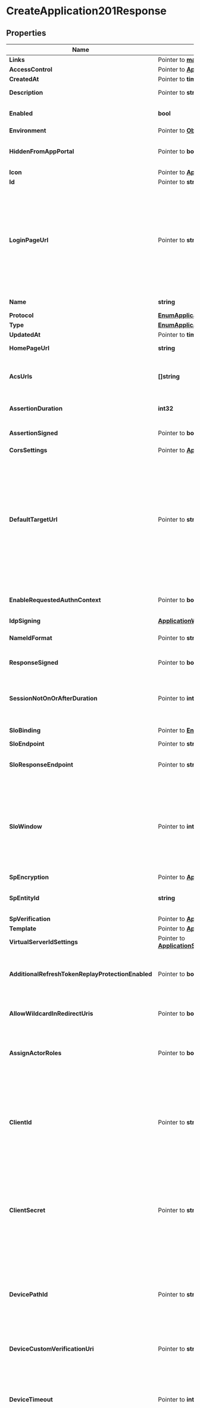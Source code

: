 # CreateApplication201Response

## Properties

Name | Type | Description | Notes
------------ | ------------- | ------------- | -------------
**Links** | Pointer to [**map[string]LinksHATEOASValue**](LinksHATEOASValue.md) |  | [optional] [readonly] 
**AccessControl** | Pointer to [**ApplicationAccessControl**](ApplicationAccessControl.md) |  | [optional] 
**CreatedAt** | Pointer to **time.Time** | The time the resource was created. | [optional] [readonly] 
**Description** | Pointer to **string** | A string that specifies the description of the application. | [optional] 
**Enabled** | **bool** | A string that specifies the current enabled state of the application. Options are ENABLED or DISABLED. | 
**Environment** | Pointer to [**ObjectEnvironment**](ObjectEnvironment.md) |  | [optional] 
**HiddenFromAppPortal** | Pointer to **bool** | A boolean to specify whether the application is hidden in the application portal despite the configured group access policy. | [optional] 
**Icon** | Pointer to [**ApplicationIcon**](ApplicationIcon.md) |  | [optional] 
**Id** | Pointer to **string** | A string that specifies the application ID. | [optional] [readonly] 
**LoginPageUrl** | Pointer to **string** | A string that specifies the custom login page URL for the application. If you set the loginPageUrl property for applications in an environment that sets a custom domain, the URL should include the top-level domain and at least one additional domain level. Warning To avoid issues with third-party cookies in some browsers, a custom domain must be used, giving your PingOne environment the same parent domain as your authentication application. For more information about custom domains, see Custom domains. | [optional] 
**Name** | **string** | A string that specifies the name of the application. This is a required property. | 
**Protocol** | [**EnumApplicationProtocol**](EnumApplicationProtocol.md) |  | 
**Type** | [**EnumApplicationType**](EnumApplicationType.md) |  | 
**UpdatedAt** | Pointer to **time.Time** | The time the resource was last updated. | [optional] [readonly] 
**HomePageUrl** | **string** | A string that specifies the custom home page URL for the application. | 
**AcsUrls** | **[]string** | A string that specifies the Assertion Consumer Service URLs. The first URL in the list is used as default (there must be at least one URL). This is a required property. | 
**AssertionDuration** | **int32** | An integer that specifies the assertion validity duration in seconds. This is a required property. | 
**AssertionSigned** | Pointer to **bool** | A boolean that specifies whether the SAML assertion itself should be signed. The default value is &#x60;true&#x60;. | [optional] [default to true]
**CorsSettings** | Pointer to [**ApplicationCorsSettings**](ApplicationCorsSettings.md) |  | [optional] 
**DefaultTargetUrl** | Pointer to **string** | This is used as the RelayState parameter by the IdP to deep link into the application after authentication. This value can be overridden by the applicationUrl query parameter for GET Identity Provider Initiated SSO. Although both of these parameters are generally URLs, because they are used as deep links, this is not enforced. If neither defaultTargetUrl nor applicationUrl is specified during a SAML authentication flow, no RelayState value is supplied to the application. The defaultTargetUrl (or the applicationUrl) value is passed to the SAML application&#39;s ACS URL as a separate RelayState key value (not within the SAMLResponse key value). | [optional] 
**EnableRequestedAuthnContext** | Pointer to **bool** | Indicates whether &#x60;requestedAuthnContext&#x60; is taken into account in policy decision-making during authentication. | [optional] 
**IdpSigning** | [**ApplicationWSFEDAllOfIdpSigning**](ApplicationWSFEDAllOfIdpSigning.md) |  | 
**NameIdFormat** | Pointer to **string** | A string that specifies the format of the Subject NameID attibute in the SAML assertion | [optional] 
**ResponseSigned** | Pointer to **bool** | A boolean that specifies whether the SAML assertion response itself should be signed. The default value is &#x60;false&#x60;. | [optional] [default to false]
**SessionNotOnOrAfterDuration** | Pointer to **int32** | Update this value if the SAML application requires a different &#x60;SessionNotOnOrAfter&#x60; attribute value within the &#x60;AuthnStatement&#x60; element than the &#x60;NotOnOrAfter&#x60; value set by the &#x60;assertionDuration&#x60; property. | [optional] 
**SloBinding** | Pointer to [**EnumApplicationSAMLSloBinding**](EnumApplicationSAMLSloBinding.md) |  | [optional] [default to ENUMAPPLICATIONSAMLSLOBINDING_POST]
**SloEndpoint** | Pointer to **string** | The single logout endpoint URL. | [optional] 
**SloResponseEndpoint** | Pointer to **string** | A string that specifies the endpoint URL to submit the logout response. If a value is not provided, the sloEndpoint property value is used to submit SLO response. | [optional] 
**SloWindow** | Pointer to **int32** | Defines how long PingOne can exchange logout messages with the application, specifically a &#x60;LogoutRequest&#x60; from the application, since the initial request. PingOne can also send a &#x60;LogoutRequest&#x60; to the application when a single logout is initiated by the user from other session participants, such as an application or identity provider. This setting is per application. The SLO logout is separate from the user session logout that revokes all tokens. | [optional] 
**SpEncryption** | Pointer to [**ApplicationSAMLAllOfSpEncryption**](ApplicationSAMLAllOfSpEncryption.md) |  | [optional] 
**SpEntityId** | **string** | A string that specifies the service provider entity ID used to lookup the application. This is a required property and is unique within the environment. | 
**SpVerification** | Pointer to [**ApplicationSAMLAllOfSpVerification**](ApplicationSAMLAllOfSpVerification.md) |  | [optional] 
**Template** | Pointer to [**ApplicationTemplate**](ApplicationTemplate.md) |  | [optional] 
**VirtualServerIdSettings** | Pointer to [**ApplicationSAMLAllOfVirtualServerIdSettings**](ApplicationSAMLAllOfVirtualServerIdSettings.md) |  | [optional] 
**AdditionalRefreshTokenReplayProtectionEnabled** | Pointer to **bool** | When set to &#x60;true&#x60; (the default), if you attempt to reuse the refresh token, the authorization server immediately revokes the reused refresh token, as well as all descendant tokens. Setting this to null equates to a &#x60;false&#x60; setting. | [optional] [default to true]
**AllowWildcardInRedirectUris** | Pointer to **bool** | A boolean to specify whether wildcards are allowed in redirect URIs. For more information, see [Wildcards in Redirect URIs](https://docs.pingidentity.com/csh?context&#x3D;p1_c_wildcard_redirect_uri). | [optional] 
**AssignActorRoles** | Pointer to **bool** | A boolean that specifies whether the permissions service should assign default roles to the application. This property is set only on the POST request. The property is ignored when included in a PUT request. | [optional] 
**ClientId** | Pointer to **string** | (Required when &#x60;clientSecret&#x60; is specified.) Supported only for &#x60;POST&#x60; operations. To modify the value of this field, the environment must be enabled with the feature flag to allow importing applications with administrator defined client ID and client secret values. This is the UUID of an external application that is being migrated to PingOne. The UUID must be a minimum of 8 alpha-numeric characters, and must be globally unique in PingOne. | [optional] 
**ClientSecret** | Pointer to **string** | (Required when &#x60;clientId&#x60; is specified.) Supported only for &#x60;POST&#x60; operations. To modify the value of this field, the environment must be enabled with the feature flag to allow importing applications with administrator defined client ID and client secret values. This is the client secret associated with &#x60;clientId&#x60; for an external application that is being migrated to PingOne. This must be a minimum of 8 alpha-numeric characters. | [optional] [readonly] 
**DevicePathId** | Pointer to **string** | A string that specifies a unique identifier within an environment for a device authorization grant flow to provide a short identifier to the application. This property is ignored when the &#x60;deviceCustomVerificationUri&#x60; property is configured. The string can contain any letters, numbers, and some special characters (regex &#x60;a-zA-Z0-9_-&#x60;). It can have a length of no more than 50 characters (&#x60;min&#x60;/&#x60;max&#x60;&#x3D;&#x60;1&#x60;/&#x60;50&#x60;). | [optional] 
**DeviceCustomVerificationUri** | Pointer to **string** | A string that specifies an optional custom verification URI that is returned for the &#x60;/device_authorization&#x60; endpoint. | [optional] 
**DeviceTimeout** | Pointer to **int32** | An integer that specifies the length of time (in seconds) that the &#x60;userCode&#x60; and &#x60;deviceCode&#x60; returned by the &#x60;/device_authorization&#x60; endpoint are valid. This property is required only for applications in which the &#x60;grantTypes&#x60; property is set to &#x60;device_code&#x60;. The default value is &#x60;600&#x60; seconds. It can have a value of no more than &#x60;3600&#x60; seconds (&#x60;min&#x60;/&#x60;max&#x60;&#x3D;&#x60;1&#x60;/&#x60;3600&#x60;). | [optional] [default to 600]
**DevicePollingInterval** | Pointer to **int32** | An integer that specifies the frequency (in seconds) for the client to poll the &#x60;/as/token&#x60; endpoint. This property is required only for applications in which the &#x60;grantTypes&#x60; property is set to &#x60;device_code&#x60;. The default value is &#x60;5&#x60; seconds. It can have a value of no more than &#x60;60&#x60; seconds (&#x60;min&#x60;/&#x60;max&#x60;&#x3D;&#x60;1&#x60;/&#x60;60&#x60;). | [optional] [default to 5]
**IdpSignoff** | Pointer to **bool** | Set this to true to allow an application to request to terminate a user session using only the ID token. The application is not required to have access to the session token cookie. | [optional] 
**Jwks** | Pointer to **string** | A JWKS string that validates the signature of signed JWTs for applications that use the &#x60;PRIVATE_KEY_JWT&#x60; option for the &#x60;tokenEndpointAuthMethod&#x60;. This property is required when &#x60;tokenEndpointAuthMethod&#x60; is &#x60;PRIVATE_KEY_JWT&#x60; and the &#x60;jwksUrl&#x60; property is empty. For more information, see [Create a private_key_jwt JWKS string](https://apidocs.pingidentity.com/pingone/platform/v1/api/#create-a-private_key_jwt-jwks-string). This property is also required if the optional &#x60;request&#x60; property JWT on the authorize endpoint is signed using the RS256 (or RS384, RS512) signing algorithm and the &#x60;jwksUrl&#x60; property is empty. For more infornmation about signing the request property JWT, see [Create a request property JWT](https://apidocs.pingidentity.com/pingone/platform/v1/api/#create-a-request-property-jwt). | [optional] 
**JwksUrl** | Pointer to **string** | A URL (supports &#x60;https://&#x60; only) that provides access to a JWKS string that validates the signature of signed JWTs for applications that use the &#x60;PRIVATE_KEY_JWT&#x60; option for the &#x60;tokenEndpointAuthMethod&#x60;. This property is required when &#x60;tokenEndpointAuthMethod&#x60; is &#x60;PRIVATE_KEY_JWT&#x60; and the &#x60;jwks&#x60; property is empty. For more information, see [Create a private_key_jwt JWKS string](https://apidocs.pingidentity.com/pingone/platform/v1/api/#create-a-private_key_jwt-jwks-string). This property is also required if the optional &#x60;request&#x60; property JWT on the authorize endpoint is signed using the RS256 (or RS384, RS512) signing algorithm and the &#x60;jwks&#x60; property is empty. For more infornmation about signing the request property JWT, see [Create a request property JWT](https://apidocs.pingidentity.com/pingone/platform/v1/api/#create-a-request-property-jwt). | [optional] 
**Mobile** | Pointer to [**ApplicationOIDCAllOfMobile**](ApplicationOIDCAllOfMobile.md) |  | [optional] 
**BundleId** | Pointer to **string** | **Deprecation Notice** This field is deprecated and will be removed in a future release. Use &#x60;mobile.bundleId&#x60; instead.  A string that specifies the bundle associated with the application, for push notifications in native apps. The value of the bundleId property is unique per environment, and once defined, is immutable.  | [optional] 
**PackageName** | Pointer to **string** | **Deprecation Notice** This field is deprecated and will be removed in a future release. Use &#x60;mobile.packageName&#x60; instead.  A string that specifies the package name associated with the application, for push notifications in native apps. The value of the mobile.packageName property is unique per environment, and once defined, is immutable.  | [optional] 
**Kerberos** | Pointer to [**ApplicationWSFEDAllOfKerberos**](ApplicationWSFEDAllOfKerberos.md) |  | [optional] 
**GrantTypes** | [**[]EnumApplicationOIDCGrantType**](EnumApplicationOIDCGrantType.md) | A string that specifies the grant type for the authorization request. This is a required property. Options are AUTHORIZATION_CODE, IMPLICIT, REFRESH_TOKEN, CLIENT_CREDENTIALS. | 
**InitiateLoginUri** | Pointer to **string** | A string that specifies the URI to use for third-parties to begin the sign-on process for the application. If specified, PingOne redirects users to this URI to initiate SSO to PingOne. The application is responsible for implementing the relevant OIDC flow when the initiate login URI is requested. This property is required if you want the application to appear in the PingOne Application Portal. See the OIDC specification section of [Initiating Login from a Third Party](https://openid.net/specs/openid-connect-core-1_0.html#ThirdPartyInitiatedLogin) for more information. | [optional] 
**PkceEnforcement** | Pointer to [**EnumApplicationOIDCPKCEOption**](EnumApplicationOIDCPKCEOption.md) |  | [optional] 
**PostLogoutRedirectUris** | Pointer to **[]string** | A string that specifies the URLs that the browser can be redirected to after logout. | [optional] 
**RedirectUris** | Pointer to **[]string** | A string that specifies the callback URI for the authentication response. | [optional] 
**RefreshTokenDuration** | Pointer to **int32** | An integer that specifies the lifetime in seconds of the refresh token. If a value is not provided, the default value is 2592000, or 30 days. Valid values are between 60 and 2147483647. If the &#x60;refreshTokenRollingDuration&#x60; property is specified for the application, then this property must be less than or equal to the value of &#x60;refreshTokenRollingDuration&#x60;. After this property is set, the value cannot be nullified. This value is used to generate the value for the exp claim when minting a new refresh token. | [optional] [default to 2592000]
**RefreshTokenRollingDuration** | Pointer to **int32** | An integer that specifies the number of seconds a refresh token can be exchanged before re-authentication is required. If a value is not provided, the refresh token is valid forever. Valid values are between 60 and 2147483647. After this property is set, the value cannot be nullified. This value is used to generate the value for the exp claim when minting a new refresh token. | [optional] 
**RefreshTokenRollingGracePeriodDuration** | Pointer to **int32** | The number of seconds that a refresh token may be reused after having been exchanged for a new set of tokens. This is useful in the case of network errors on the client. Valid values are between 0 and 86400 seconds. Null is treated the same as 0. | [optional] 
**ResponseTypes** | Pointer to [**[]EnumApplicationOIDCResponseType**](EnumApplicationOIDCResponseType.md) | The code or token type returned by an authorization request. Options are &#x60;TOKEN&#x60;, &#x60;ID_TOKEN&#x60;, and &#x60;CODE&#x60;. For hybrid flows that specify &#x60;CODE&#x60; with &#x60;TOKEN&#x60; or &#x60;ID_TOKEN&#x60;, see [Hybrid grant type](https://apidocs.pingidentity.com/pingone/main/v1/api/#hybrid-grant-type). | [optional] 
**RequireSignedRequestObject** | Pointer to **bool** | Indicates that the Java Web Token (JWT) for the [request query](https://openid.net/specs/openid-connect-core-1_0.html#RequestObject) parameter is required to be signed. If &#x60;false&#x60; or null (default), a signed request object is not required. Both &#x60;supportUnsignedRequestObject&#x60; and this property cannot be set to &#x60;true&#x60;. | [optional] 
**SupportUnsignedRequestObject** | Pointer to **bool** | A boolean that specifies whether the [request query](https://openid.net/specs/openid-connect-core-1_0.html#RequestObject) parameter JWT is allowed to be unsigned. If false or null (default), an unsigned request object is not allowed. | [optional] 
**Tags** | Pointer to [**[]EnumApplicationTags**](EnumApplicationTags.md) | An array that specifies the list of labels associated with the application. Options are &#x60;PING_FED_CONNECTION_INTEGRATION&#x60;.  Only applicable for creating worker applications. | [optional] 
**TargetLinkUri** | Pointer to **string** | The URI for the application. If specified, PingOne will redirect application users to this URI after a user is authenticated. In the PingOne admin console, this becomes the value of the &#x60;target_link_uri&#x60; parameter used for the Initiate Single Sign-On URL field. | [optional] 
**TokenEndpointAuthMethod** | [**EnumApplicationOIDCTokenAuthMethod**](EnumApplicationOIDCTokenAuthMethod.md) |  | 
**ParRequirement** | Pointer to [**EnumApplicationOIDCPARRequirement**](EnumApplicationOIDCPARRequirement.md) |  | [optional] [default to ENUMAPPLICATIONOIDCPARREQUIREMENT_OPTIONAL]
**ParTimeout** | Pointer to **int32** | PAR timeout in seconds. Must be between &#x60;1&#x60; and &#x60;600&#x60;. The default value is &#x60;60&#x60;. | [optional] [default to 60]
**Signing** | Pointer to [**ApplicationOIDCAllOfSigning**](ApplicationOIDCAllOfSigning.md) |  | [optional] 
**AudienceRestriction** | Pointer to **string** | The service provider ID. Defaults to &#x60;urn:federation:MicrosoftOnline&#x60;. | [optional] [default to "urn:federation:MicrosoftOnline"]
**DomainName** | **string** | The federated domain name (for example, the Azure custom domain). | 
**ReplyUrl** | **string** | The URL that the replying party (such as, Office365) uses to accept submissions of RequestSecurityTokenResponse messages that are a result of SSO requests. | 
**SubjectNameIdentifierFormat** | Pointer to [**EnumApplicationWSFEDSubjectNameIdentifierFormat**](EnumApplicationWSFEDSubjectNameIdentifierFormat.md) |  | [optional] 

## Methods

### NewCreateApplication201Response

`func NewCreateApplication201Response(enabled bool, name string, protocol EnumApplicationProtocol, type_ EnumApplicationType, homePageUrl string, acsUrls []string, assertionDuration int32, idpSigning ApplicationWSFEDAllOfIdpSigning, spEntityId string, grantTypes []EnumApplicationOIDCGrantType, tokenEndpointAuthMethod EnumApplicationOIDCTokenAuthMethod, domainName string, replyUrl string, ) *CreateApplication201Response`

NewCreateApplication201Response instantiates a new CreateApplication201Response object
This constructor will assign default values to properties that have it defined,
and makes sure properties required by API are set, but the set of arguments
will change when the set of required properties is changed

### NewCreateApplication201ResponseWithDefaults

`func NewCreateApplication201ResponseWithDefaults() *CreateApplication201Response`

NewCreateApplication201ResponseWithDefaults instantiates a new CreateApplication201Response object
This constructor will only assign default values to properties that have it defined,
but it doesn't guarantee that properties required by API are set

### GetLinks

`func (o *CreateApplication201Response) GetLinks() map[string]LinksHATEOASValue`

GetLinks returns the Links field if non-nil, zero value otherwise.

### GetLinksOk

`func (o *CreateApplication201Response) GetLinksOk() (*map[string]LinksHATEOASValue, bool)`

GetLinksOk returns a tuple with the Links field if it's non-nil, zero value otherwise
and a boolean to check if the value has been set.

### SetLinks

`func (o *CreateApplication201Response) SetLinks(v map[string]LinksHATEOASValue)`

SetLinks sets Links field to given value.

### HasLinks

`func (o *CreateApplication201Response) HasLinks() bool`

HasLinks returns a boolean if a field has been set.

### GetAccessControl

`func (o *CreateApplication201Response) GetAccessControl() ApplicationAccessControl`

GetAccessControl returns the AccessControl field if non-nil, zero value otherwise.

### GetAccessControlOk

`func (o *CreateApplication201Response) GetAccessControlOk() (*ApplicationAccessControl, bool)`

GetAccessControlOk returns a tuple with the AccessControl field if it's non-nil, zero value otherwise
and a boolean to check if the value has been set.

### SetAccessControl

`func (o *CreateApplication201Response) SetAccessControl(v ApplicationAccessControl)`

SetAccessControl sets AccessControl field to given value.

### HasAccessControl

`func (o *CreateApplication201Response) HasAccessControl() bool`

HasAccessControl returns a boolean if a field has been set.

### GetCreatedAt

`func (o *CreateApplication201Response) GetCreatedAt() time.Time`

GetCreatedAt returns the CreatedAt field if non-nil, zero value otherwise.

### GetCreatedAtOk

`func (o *CreateApplication201Response) GetCreatedAtOk() (*time.Time, bool)`

GetCreatedAtOk returns a tuple with the CreatedAt field if it's non-nil, zero value otherwise
and a boolean to check if the value has been set.

### SetCreatedAt

`func (o *CreateApplication201Response) SetCreatedAt(v time.Time)`

SetCreatedAt sets CreatedAt field to given value.

### HasCreatedAt

`func (o *CreateApplication201Response) HasCreatedAt() bool`

HasCreatedAt returns a boolean if a field has been set.

### GetDescription

`func (o *CreateApplication201Response) GetDescription() string`

GetDescription returns the Description field if non-nil, zero value otherwise.

### GetDescriptionOk

`func (o *CreateApplication201Response) GetDescriptionOk() (*string, bool)`

GetDescriptionOk returns a tuple with the Description field if it's non-nil, zero value otherwise
and a boolean to check if the value has been set.

### SetDescription

`func (o *CreateApplication201Response) SetDescription(v string)`

SetDescription sets Description field to given value.

### HasDescription

`func (o *CreateApplication201Response) HasDescription() bool`

HasDescription returns a boolean if a field has been set.

### GetEnabled

`func (o *CreateApplication201Response) GetEnabled() bool`

GetEnabled returns the Enabled field if non-nil, zero value otherwise.

### GetEnabledOk

`func (o *CreateApplication201Response) GetEnabledOk() (*bool, bool)`

GetEnabledOk returns a tuple with the Enabled field if it's non-nil, zero value otherwise
and a boolean to check if the value has been set.

### SetEnabled

`func (o *CreateApplication201Response) SetEnabled(v bool)`

SetEnabled sets Enabled field to given value.


### GetEnvironment

`func (o *CreateApplication201Response) GetEnvironment() ObjectEnvironment`

GetEnvironment returns the Environment field if non-nil, zero value otherwise.

### GetEnvironmentOk

`func (o *CreateApplication201Response) GetEnvironmentOk() (*ObjectEnvironment, bool)`

GetEnvironmentOk returns a tuple with the Environment field if it's non-nil, zero value otherwise
and a boolean to check if the value has been set.

### SetEnvironment

`func (o *CreateApplication201Response) SetEnvironment(v ObjectEnvironment)`

SetEnvironment sets Environment field to given value.

### HasEnvironment

`func (o *CreateApplication201Response) HasEnvironment() bool`

HasEnvironment returns a boolean if a field has been set.

### GetHiddenFromAppPortal

`func (o *CreateApplication201Response) GetHiddenFromAppPortal() bool`

GetHiddenFromAppPortal returns the HiddenFromAppPortal field if non-nil, zero value otherwise.

### GetHiddenFromAppPortalOk

`func (o *CreateApplication201Response) GetHiddenFromAppPortalOk() (*bool, bool)`

GetHiddenFromAppPortalOk returns a tuple with the HiddenFromAppPortal field if it's non-nil, zero value otherwise
and a boolean to check if the value has been set.

### SetHiddenFromAppPortal

`func (o *CreateApplication201Response) SetHiddenFromAppPortal(v bool)`

SetHiddenFromAppPortal sets HiddenFromAppPortal field to given value.

### HasHiddenFromAppPortal

`func (o *CreateApplication201Response) HasHiddenFromAppPortal() bool`

HasHiddenFromAppPortal returns a boolean if a field has been set.

### GetIcon

`func (o *CreateApplication201Response) GetIcon() ApplicationIcon`

GetIcon returns the Icon field if non-nil, zero value otherwise.

### GetIconOk

`func (o *CreateApplication201Response) GetIconOk() (*ApplicationIcon, bool)`

GetIconOk returns a tuple with the Icon field if it's non-nil, zero value otherwise
and a boolean to check if the value has been set.

### SetIcon

`func (o *CreateApplication201Response) SetIcon(v ApplicationIcon)`

SetIcon sets Icon field to given value.

### HasIcon

`func (o *CreateApplication201Response) HasIcon() bool`

HasIcon returns a boolean if a field has been set.

### GetId

`func (o *CreateApplication201Response) GetId() string`

GetId returns the Id field if non-nil, zero value otherwise.

### GetIdOk

`func (o *CreateApplication201Response) GetIdOk() (*string, bool)`

GetIdOk returns a tuple with the Id field if it's non-nil, zero value otherwise
and a boolean to check if the value has been set.

### SetId

`func (o *CreateApplication201Response) SetId(v string)`

SetId sets Id field to given value.

### HasId

`func (o *CreateApplication201Response) HasId() bool`

HasId returns a boolean if a field has been set.

### GetLoginPageUrl

`func (o *CreateApplication201Response) GetLoginPageUrl() string`

GetLoginPageUrl returns the LoginPageUrl field if non-nil, zero value otherwise.

### GetLoginPageUrlOk

`func (o *CreateApplication201Response) GetLoginPageUrlOk() (*string, bool)`

GetLoginPageUrlOk returns a tuple with the LoginPageUrl field if it's non-nil, zero value otherwise
and a boolean to check if the value has been set.

### SetLoginPageUrl

`func (o *CreateApplication201Response) SetLoginPageUrl(v string)`

SetLoginPageUrl sets LoginPageUrl field to given value.

### HasLoginPageUrl

`func (o *CreateApplication201Response) HasLoginPageUrl() bool`

HasLoginPageUrl returns a boolean if a field has been set.

### GetName

`func (o *CreateApplication201Response) GetName() string`

GetName returns the Name field if non-nil, zero value otherwise.

### GetNameOk

`func (o *CreateApplication201Response) GetNameOk() (*string, bool)`

GetNameOk returns a tuple with the Name field if it's non-nil, zero value otherwise
and a boolean to check if the value has been set.

### SetName

`func (o *CreateApplication201Response) SetName(v string)`

SetName sets Name field to given value.


### GetProtocol

`func (o *CreateApplication201Response) GetProtocol() EnumApplicationProtocol`

GetProtocol returns the Protocol field if non-nil, zero value otherwise.

### GetProtocolOk

`func (o *CreateApplication201Response) GetProtocolOk() (*EnumApplicationProtocol, bool)`

GetProtocolOk returns a tuple with the Protocol field if it's non-nil, zero value otherwise
and a boolean to check if the value has been set.

### SetProtocol

`func (o *CreateApplication201Response) SetProtocol(v EnumApplicationProtocol)`

SetProtocol sets Protocol field to given value.


### GetType

`func (o *CreateApplication201Response) GetType() EnumApplicationType`

GetType returns the Type field if non-nil, zero value otherwise.

### GetTypeOk

`func (o *CreateApplication201Response) GetTypeOk() (*EnumApplicationType, bool)`

GetTypeOk returns a tuple with the Type field if it's non-nil, zero value otherwise
and a boolean to check if the value has been set.

### SetType

`func (o *CreateApplication201Response) SetType(v EnumApplicationType)`

SetType sets Type field to given value.


### GetUpdatedAt

`func (o *CreateApplication201Response) GetUpdatedAt() time.Time`

GetUpdatedAt returns the UpdatedAt field if non-nil, zero value otherwise.

### GetUpdatedAtOk

`func (o *CreateApplication201Response) GetUpdatedAtOk() (*time.Time, bool)`

GetUpdatedAtOk returns a tuple with the UpdatedAt field if it's non-nil, zero value otherwise
and a boolean to check if the value has been set.

### SetUpdatedAt

`func (o *CreateApplication201Response) SetUpdatedAt(v time.Time)`

SetUpdatedAt sets UpdatedAt field to given value.

### HasUpdatedAt

`func (o *CreateApplication201Response) HasUpdatedAt() bool`

HasUpdatedAt returns a boolean if a field has been set.

### GetHomePageUrl

`func (o *CreateApplication201Response) GetHomePageUrl() string`

GetHomePageUrl returns the HomePageUrl field if non-nil, zero value otherwise.

### GetHomePageUrlOk

`func (o *CreateApplication201Response) GetHomePageUrlOk() (*string, bool)`

GetHomePageUrlOk returns a tuple with the HomePageUrl field if it's non-nil, zero value otherwise
and a boolean to check if the value has been set.

### SetHomePageUrl

`func (o *CreateApplication201Response) SetHomePageUrl(v string)`

SetHomePageUrl sets HomePageUrl field to given value.


### GetAcsUrls

`func (o *CreateApplication201Response) GetAcsUrls() []string`

GetAcsUrls returns the AcsUrls field if non-nil, zero value otherwise.

### GetAcsUrlsOk

`func (o *CreateApplication201Response) GetAcsUrlsOk() (*[]string, bool)`

GetAcsUrlsOk returns a tuple with the AcsUrls field if it's non-nil, zero value otherwise
and a boolean to check if the value has been set.

### SetAcsUrls

`func (o *CreateApplication201Response) SetAcsUrls(v []string)`

SetAcsUrls sets AcsUrls field to given value.


### GetAssertionDuration

`func (o *CreateApplication201Response) GetAssertionDuration() int32`

GetAssertionDuration returns the AssertionDuration field if non-nil, zero value otherwise.

### GetAssertionDurationOk

`func (o *CreateApplication201Response) GetAssertionDurationOk() (*int32, bool)`

GetAssertionDurationOk returns a tuple with the AssertionDuration field if it's non-nil, zero value otherwise
and a boolean to check if the value has been set.

### SetAssertionDuration

`func (o *CreateApplication201Response) SetAssertionDuration(v int32)`

SetAssertionDuration sets AssertionDuration field to given value.


### GetAssertionSigned

`func (o *CreateApplication201Response) GetAssertionSigned() bool`

GetAssertionSigned returns the AssertionSigned field if non-nil, zero value otherwise.

### GetAssertionSignedOk

`func (o *CreateApplication201Response) GetAssertionSignedOk() (*bool, bool)`

GetAssertionSignedOk returns a tuple with the AssertionSigned field if it's non-nil, zero value otherwise
and a boolean to check if the value has been set.

### SetAssertionSigned

`func (o *CreateApplication201Response) SetAssertionSigned(v bool)`

SetAssertionSigned sets AssertionSigned field to given value.

### HasAssertionSigned

`func (o *CreateApplication201Response) HasAssertionSigned() bool`

HasAssertionSigned returns a boolean if a field has been set.

### GetCorsSettings

`func (o *CreateApplication201Response) GetCorsSettings() ApplicationCorsSettings`

GetCorsSettings returns the CorsSettings field if non-nil, zero value otherwise.

### GetCorsSettingsOk

`func (o *CreateApplication201Response) GetCorsSettingsOk() (*ApplicationCorsSettings, bool)`

GetCorsSettingsOk returns a tuple with the CorsSettings field if it's non-nil, zero value otherwise
and a boolean to check if the value has been set.

### SetCorsSettings

`func (o *CreateApplication201Response) SetCorsSettings(v ApplicationCorsSettings)`

SetCorsSettings sets CorsSettings field to given value.

### HasCorsSettings

`func (o *CreateApplication201Response) HasCorsSettings() bool`

HasCorsSettings returns a boolean if a field has been set.

### GetDefaultTargetUrl

`func (o *CreateApplication201Response) GetDefaultTargetUrl() string`

GetDefaultTargetUrl returns the DefaultTargetUrl field if non-nil, zero value otherwise.

### GetDefaultTargetUrlOk

`func (o *CreateApplication201Response) GetDefaultTargetUrlOk() (*string, bool)`

GetDefaultTargetUrlOk returns a tuple with the DefaultTargetUrl field if it's non-nil, zero value otherwise
and a boolean to check if the value has been set.

### SetDefaultTargetUrl

`func (o *CreateApplication201Response) SetDefaultTargetUrl(v string)`

SetDefaultTargetUrl sets DefaultTargetUrl field to given value.

### HasDefaultTargetUrl

`func (o *CreateApplication201Response) HasDefaultTargetUrl() bool`

HasDefaultTargetUrl returns a boolean if a field has been set.

### GetEnableRequestedAuthnContext

`func (o *CreateApplication201Response) GetEnableRequestedAuthnContext() bool`

GetEnableRequestedAuthnContext returns the EnableRequestedAuthnContext field if non-nil, zero value otherwise.

### GetEnableRequestedAuthnContextOk

`func (o *CreateApplication201Response) GetEnableRequestedAuthnContextOk() (*bool, bool)`

GetEnableRequestedAuthnContextOk returns a tuple with the EnableRequestedAuthnContext field if it's non-nil, zero value otherwise
and a boolean to check if the value has been set.

### SetEnableRequestedAuthnContext

`func (o *CreateApplication201Response) SetEnableRequestedAuthnContext(v bool)`

SetEnableRequestedAuthnContext sets EnableRequestedAuthnContext field to given value.

### HasEnableRequestedAuthnContext

`func (o *CreateApplication201Response) HasEnableRequestedAuthnContext() bool`

HasEnableRequestedAuthnContext returns a boolean if a field has been set.

### GetIdpSigning

`func (o *CreateApplication201Response) GetIdpSigning() ApplicationWSFEDAllOfIdpSigning`

GetIdpSigning returns the IdpSigning field if non-nil, zero value otherwise.

### GetIdpSigningOk

`func (o *CreateApplication201Response) GetIdpSigningOk() (*ApplicationWSFEDAllOfIdpSigning, bool)`

GetIdpSigningOk returns a tuple with the IdpSigning field if it's non-nil, zero value otherwise
and a boolean to check if the value has been set.

### SetIdpSigning

`func (o *CreateApplication201Response) SetIdpSigning(v ApplicationWSFEDAllOfIdpSigning)`

SetIdpSigning sets IdpSigning field to given value.


### GetNameIdFormat

`func (o *CreateApplication201Response) GetNameIdFormat() string`

GetNameIdFormat returns the NameIdFormat field if non-nil, zero value otherwise.

### GetNameIdFormatOk

`func (o *CreateApplication201Response) GetNameIdFormatOk() (*string, bool)`

GetNameIdFormatOk returns a tuple with the NameIdFormat field if it's non-nil, zero value otherwise
and a boolean to check if the value has been set.

### SetNameIdFormat

`func (o *CreateApplication201Response) SetNameIdFormat(v string)`

SetNameIdFormat sets NameIdFormat field to given value.

### HasNameIdFormat

`func (o *CreateApplication201Response) HasNameIdFormat() bool`

HasNameIdFormat returns a boolean if a field has been set.

### GetResponseSigned

`func (o *CreateApplication201Response) GetResponseSigned() bool`

GetResponseSigned returns the ResponseSigned field if non-nil, zero value otherwise.

### GetResponseSignedOk

`func (o *CreateApplication201Response) GetResponseSignedOk() (*bool, bool)`

GetResponseSignedOk returns a tuple with the ResponseSigned field if it's non-nil, zero value otherwise
and a boolean to check if the value has been set.

### SetResponseSigned

`func (o *CreateApplication201Response) SetResponseSigned(v bool)`

SetResponseSigned sets ResponseSigned field to given value.

### HasResponseSigned

`func (o *CreateApplication201Response) HasResponseSigned() bool`

HasResponseSigned returns a boolean if a field has been set.

### GetSessionNotOnOrAfterDuration

`func (o *CreateApplication201Response) GetSessionNotOnOrAfterDuration() int32`

GetSessionNotOnOrAfterDuration returns the SessionNotOnOrAfterDuration field if non-nil, zero value otherwise.

### GetSessionNotOnOrAfterDurationOk

`func (o *CreateApplication201Response) GetSessionNotOnOrAfterDurationOk() (*int32, bool)`

GetSessionNotOnOrAfterDurationOk returns a tuple with the SessionNotOnOrAfterDuration field if it's non-nil, zero value otherwise
and a boolean to check if the value has been set.

### SetSessionNotOnOrAfterDuration

`func (o *CreateApplication201Response) SetSessionNotOnOrAfterDuration(v int32)`

SetSessionNotOnOrAfterDuration sets SessionNotOnOrAfterDuration field to given value.

### HasSessionNotOnOrAfterDuration

`func (o *CreateApplication201Response) HasSessionNotOnOrAfterDuration() bool`

HasSessionNotOnOrAfterDuration returns a boolean if a field has been set.

### GetSloBinding

`func (o *CreateApplication201Response) GetSloBinding() EnumApplicationSAMLSloBinding`

GetSloBinding returns the SloBinding field if non-nil, zero value otherwise.

### GetSloBindingOk

`func (o *CreateApplication201Response) GetSloBindingOk() (*EnumApplicationSAMLSloBinding, bool)`

GetSloBindingOk returns a tuple with the SloBinding field if it's non-nil, zero value otherwise
and a boolean to check if the value has been set.

### SetSloBinding

`func (o *CreateApplication201Response) SetSloBinding(v EnumApplicationSAMLSloBinding)`

SetSloBinding sets SloBinding field to given value.

### HasSloBinding

`func (o *CreateApplication201Response) HasSloBinding() bool`

HasSloBinding returns a boolean if a field has been set.

### GetSloEndpoint

`func (o *CreateApplication201Response) GetSloEndpoint() string`

GetSloEndpoint returns the SloEndpoint field if non-nil, zero value otherwise.

### GetSloEndpointOk

`func (o *CreateApplication201Response) GetSloEndpointOk() (*string, bool)`

GetSloEndpointOk returns a tuple with the SloEndpoint field if it's non-nil, zero value otherwise
and a boolean to check if the value has been set.

### SetSloEndpoint

`func (o *CreateApplication201Response) SetSloEndpoint(v string)`

SetSloEndpoint sets SloEndpoint field to given value.

### HasSloEndpoint

`func (o *CreateApplication201Response) HasSloEndpoint() bool`

HasSloEndpoint returns a boolean if a field has been set.

### GetSloResponseEndpoint

`func (o *CreateApplication201Response) GetSloResponseEndpoint() string`

GetSloResponseEndpoint returns the SloResponseEndpoint field if non-nil, zero value otherwise.

### GetSloResponseEndpointOk

`func (o *CreateApplication201Response) GetSloResponseEndpointOk() (*string, bool)`

GetSloResponseEndpointOk returns a tuple with the SloResponseEndpoint field if it's non-nil, zero value otherwise
and a boolean to check if the value has been set.

### SetSloResponseEndpoint

`func (o *CreateApplication201Response) SetSloResponseEndpoint(v string)`

SetSloResponseEndpoint sets SloResponseEndpoint field to given value.

### HasSloResponseEndpoint

`func (o *CreateApplication201Response) HasSloResponseEndpoint() bool`

HasSloResponseEndpoint returns a boolean if a field has been set.

### GetSloWindow

`func (o *CreateApplication201Response) GetSloWindow() int32`

GetSloWindow returns the SloWindow field if non-nil, zero value otherwise.

### GetSloWindowOk

`func (o *CreateApplication201Response) GetSloWindowOk() (*int32, bool)`

GetSloWindowOk returns a tuple with the SloWindow field if it's non-nil, zero value otherwise
and a boolean to check if the value has been set.

### SetSloWindow

`func (o *CreateApplication201Response) SetSloWindow(v int32)`

SetSloWindow sets SloWindow field to given value.

### HasSloWindow

`func (o *CreateApplication201Response) HasSloWindow() bool`

HasSloWindow returns a boolean if a field has been set.

### GetSpEncryption

`func (o *CreateApplication201Response) GetSpEncryption() ApplicationSAMLAllOfSpEncryption`

GetSpEncryption returns the SpEncryption field if non-nil, zero value otherwise.

### GetSpEncryptionOk

`func (o *CreateApplication201Response) GetSpEncryptionOk() (*ApplicationSAMLAllOfSpEncryption, bool)`

GetSpEncryptionOk returns a tuple with the SpEncryption field if it's non-nil, zero value otherwise
and a boolean to check if the value has been set.

### SetSpEncryption

`func (o *CreateApplication201Response) SetSpEncryption(v ApplicationSAMLAllOfSpEncryption)`

SetSpEncryption sets SpEncryption field to given value.

### HasSpEncryption

`func (o *CreateApplication201Response) HasSpEncryption() bool`

HasSpEncryption returns a boolean if a field has been set.

### GetSpEntityId

`func (o *CreateApplication201Response) GetSpEntityId() string`

GetSpEntityId returns the SpEntityId field if non-nil, zero value otherwise.

### GetSpEntityIdOk

`func (o *CreateApplication201Response) GetSpEntityIdOk() (*string, bool)`

GetSpEntityIdOk returns a tuple with the SpEntityId field if it's non-nil, zero value otherwise
and a boolean to check if the value has been set.

### SetSpEntityId

`func (o *CreateApplication201Response) SetSpEntityId(v string)`

SetSpEntityId sets SpEntityId field to given value.


### GetSpVerification

`func (o *CreateApplication201Response) GetSpVerification() ApplicationSAMLAllOfSpVerification`

GetSpVerification returns the SpVerification field if non-nil, zero value otherwise.

### GetSpVerificationOk

`func (o *CreateApplication201Response) GetSpVerificationOk() (*ApplicationSAMLAllOfSpVerification, bool)`

GetSpVerificationOk returns a tuple with the SpVerification field if it's non-nil, zero value otherwise
and a boolean to check if the value has been set.

### SetSpVerification

`func (o *CreateApplication201Response) SetSpVerification(v ApplicationSAMLAllOfSpVerification)`

SetSpVerification sets SpVerification field to given value.

### HasSpVerification

`func (o *CreateApplication201Response) HasSpVerification() bool`

HasSpVerification returns a boolean if a field has been set.

### GetTemplate

`func (o *CreateApplication201Response) GetTemplate() ApplicationTemplate`

GetTemplate returns the Template field if non-nil, zero value otherwise.

### GetTemplateOk

`func (o *CreateApplication201Response) GetTemplateOk() (*ApplicationTemplate, bool)`

GetTemplateOk returns a tuple with the Template field if it's non-nil, zero value otherwise
and a boolean to check if the value has been set.

### SetTemplate

`func (o *CreateApplication201Response) SetTemplate(v ApplicationTemplate)`

SetTemplate sets Template field to given value.

### HasTemplate

`func (o *CreateApplication201Response) HasTemplate() bool`

HasTemplate returns a boolean if a field has been set.

### GetVirtualServerIdSettings

`func (o *CreateApplication201Response) GetVirtualServerIdSettings() ApplicationSAMLAllOfVirtualServerIdSettings`

GetVirtualServerIdSettings returns the VirtualServerIdSettings field if non-nil, zero value otherwise.

### GetVirtualServerIdSettingsOk

`func (o *CreateApplication201Response) GetVirtualServerIdSettingsOk() (*ApplicationSAMLAllOfVirtualServerIdSettings, bool)`

GetVirtualServerIdSettingsOk returns a tuple with the VirtualServerIdSettings field if it's non-nil, zero value otherwise
and a boolean to check if the value has been set.

### SetVirtualServerIdSettings

`func (o *CreateApplication201Response) SetVirtualServerIdSettings(v ApplicationSAMLAllOfVirtualServerIdSettings)`

SetVirtualServerIdSettings sets VirtualServerIdSettings field to given value.

### HasVirtualServerIdSettings

`func (o *CreateApplication201Response) HasVirtualServerIdSettings() bool`

HasVirtualServerIdSettings returns a boolean if a field has been set.

### GetAdditionalRefreshTokenReplayProtectionEnabled

`func (o *CreateApplication201Response) GetAdditionalRefreshTokenReplayProtectionEnabled() bool`

GetAdditionalRefreshTokenReplayProtectionEnabled returns the AdditionalRefreshTokenReplayProtectionEnabled field if non-nil, zero value otherwise.

### GetAdditionalRefreshTokenReplayProtectionEnabledOk

`func (o *CreateApplication201Response) GetAdditionalRefreshTokenReplayProtectionEnabledOk() (*bool, bool)`

GetAdditionalRefreshTokenReplayProtectionEnabledOk returns a tuple with the AdditionalRefreshTokenReplayProtectionEnabled field if it's non-nil, zero value otherwise
and a boolean to check if the value has been set.

### SetAdditionalRefreshTokenReplayProtectionEnabled

`func (o *CreateApplication201Response) SetAdditionalRefreshTokenReplayProtectionEnabled(v bool)`

SetAdditionalRefreshTokenReplayProtectionEnabled sets AdditionalRefreshTokenReplayProtectionEnabled field to given value.

### HasAdditionalRefreshTokenReplayProtectionEnabled

`func (o *CreateApplication201Response) HasAdditionalRefreshTokenReplayProtectionEnabled() bool`

HasAdditionalRefreshTokenReplayProtectionEnabled returns a boolean if a field has been set.

### GetAllowWildcardInRedirectUris

`func (o *CreateApplication201Response) GetAllowWildcardInRedirectUris() bool`

GetAllowWildcardInRedirectUris returns the AllowWildcardInRedirectUris field if non-nil, zero value otherwise.

### GetAllowWildcardInRedirectUrisOk

`func (o *CreateApplication201Response) GetAllowWildcardInRedirectUrisOk() (*bool, bool)`

GetAllowWildcardInRedirectUrisOk returns a tuple with the AllowWildcardInRedirectUris field if it's non-nil, zero value otherwise
and a boolean to check if the value has been set.

### SetAllowWildcardInRedirectUris

`func (o *CreateApplication201Response) SetAllowWildcardInRedirectUris(v bool)`

SetAllowWildcardInRedirectUris sets AllowWildcardInRedirectUris field to given value.

### HasAllowWildcardInRedirectUris

`func (o *CreateApplication201Response) HasAllowWildcardInRedirectUris() bool`

HasAllowWildcardInRedirectUris returns a boolean if a field has been set.

### GetAssignActorRoles

`func (o *CreateApplication201Response) GetAssignActorRoles() bool`

GetAssignActorRoles returns the AssignActorRoles field if non-nil, zero value otherwise.

### GetAssignActorRolesOk

`func (o *CreateApplication201Response) GetAssignActorRolesOk() (*bool, bool)`

GetAssignActorRolesOk returns a tuple with the AssignActorRoles field if it's non-nil, zero value otherwise
and a boolean to check if the value has been set.

### SetAssignActorRoles

`func (o *CreateApplication201Response) SetAssignActorRoles(v bool)`

SetAssignActorRoles sets AssignActorRoles field to given value.

### HasAssignActorRoles

`func (o *CreateApplication201Response) HasAssignActorRoles() bool`

HasAssignActorRoles returns a boolean if a field has been set.

### GetClientId

`func (o *CreateApplication201Response) GetClientId() string`

GetClientId returns the ClientId field if non-nil, zero value otherwise.

### GetClientIdOk

`func (o *CreateApplication201Response) GetClientIdOk() (*string, bool)`

GetClientIdOk returns a tuple with the ClientId field if it's non-nil, zero value otherwise
and a boolean to check if the value has been set.

### SetClientId

`func (o *CreateApplication201Response) SetClientId(v string)`

SetClientId sets ClientId field to given value.

### HasClientId

`func (o *CreateApplication201Response) HasClientId() bool`

HasClientId returns a boolean if a field has been set.

### GetClientSecret

`func (o *CreateApplication201Response) GetClientSecret() string`

GetClientSecret returns the ClientSecret field if non-nil, zero value otherwise.

### GetClientSecretOk

`func (o *CreateApplication201Response) GetClientSecretOk() (*string, bool)`

GetClientSecretOk returns a tuple with the ClientSecret field if it's non-nil, zero value otherwise
and a boolean to check if the value has been set.

### SetClientSecret

`func (o *CreateApplication201Response) SetClientSecret(v string)`

SetClientSecret sets ClientSecret field to given value.

### HasClientSecret

`func (o *CreateApplication201Response) HasClientSecret() bool`

HasClientSecret returns a boolean if a field has been set.

### GetDevicePathId

`func (o *CreateApplication201Response) GetDevicePathId() string`

GetDevicePathId returns the DevicePathId field if non-nil, zero value otherwise.

### GetDevicePathIdOk

`func (o *CreateApplication201Response) GetDevicePathIdOk() (*string, bool)`

GetDevicePathIdOk returns a tuple with the DevicePathId field if it's non-nil, zero value otherwise
and a boolean to check if the value has been set.

### SetDevicePathId

`func (o *CreateApplication201Response) SetDevicePathId(v string)`

SetDevicePathId sets DevicePathId field to given value.

### HasDevicePathId

`func (o *CreateApplication201Response) HasDevicePathId() bool`

HasDevicePathId returns a boolean if a field has been set.

### GetDeviceCustomVerificationUri

`func (o *CreateApplication201Response) GetDeviceCustomVerificationUri() string`

GetDeviceCustomVerificationUri returns the DeviceCustomVerificationUri field if non-nil, zero value otherwise.

### GetDeviceCustomVerificationUriOk

`func (o *CreateApplication201Response) GetDeviceCustomVerificationUriOk() (*string, bool)`

GetDeviceCustomVerificationUriOk returns a tuple with the DeviceCustomVerificationUri field if it's non-nil, zero value otherwise
and a boolean to check if the value has been set.

### SetDeviceCustomVerificationUri

`func (o *CreateApplication201Response) SetDeviceCustomVerificationUri(v string)`

SetDeviceCustomVerificationUri sets DeviceCustomVerificationUri field to given value.

### HasDeviceCustomVerificationUri

`func (o *CreateApplication201Response) HasDeviceCustomVerificationUri() bool`

HasDeviceCustomVerificationUri returns a boolean if a field has been set.

### GetDeviceTimeout

`func (o *CreateApplication201Response) GetDeviceTimeout() int32`

GetDeviceTimeout returns the DeviceTimeout field if non-nil, zero value otherwise.

### GetDeviceTimeoutOk

`func (o *CreateApplication201Response) GetDeviceTimeoutOk() (*int32, bool)`

GetDeviceTimeoutOk returns a tuple with the DeviceTimeout field if it's non-nil, zero value otherwise
and a boolean to check if the value has been set.

### SetDeviceTimeout

`func (o *CreateApplication201Response) SetDeviceTimeout(v int32)`

SetDeviceTimeout sets DeviceTimeout field to given value.

### HasDeviceTimeout

`func (o *CreateApplication201Response) HasDeviceTimeout() bool`

HasDeviceTimeout returns a boolean if a field has been set.

### GetDevicePollingInterval

`func (o *CreateApplication201Response) GetDevicePollingInterval() int32`

GetDevicePollingInterval returns the DevicePollingInterval field if non-nil, zero value otherwise.

### GetDevicePollingIntervalOk

`func (o *CreateApplication201Response) GetDevicePollingIntervalOk() (*int32, bool)`

GetDevicePollingIntervalOk returns a tuple with the DevicePollingInterval field if it's non-nil, zero value otherwise
and a boolean to check if the value has been set.

### SetDevicePollingInterval

`func (o *CreateApplication201Response) SetDevicePollingInterval(v int32)`

SetDevicePollingInterval sets DevicePollingInterval field to given value.

### HasDevicePollingInterval

`func (o *CreateApplication201Response) HasDevicePollingInterval() bool`

HasDevicePollingInterval returns a boolean if a field has been set.

### GetIdpSignoff

`func (o *CreateApplication201Response) GetIdpSignoff() bool`

GetIdpSignoff returns the IdpSignoff field if non-nil, zero value otherwise.

### GetIdpSignoffOk

`func (o *CreateApplication201Response) GetIdpSignoffOk() (*bool, bool)`

GetIdpSignoffOk returns a tuple with the IdpSignoff field if it's non-nil, zero value otherwise
and a boolean to check if the value has been set.

### SetIdpSignoff

`func (o *CreateApplication201Response) SetIdpSignoff(v bool)`

SetIdpSignoff sets IdpSignoff field to given value.

### HasIdpSignoff

`func (o *CreateApplication201Response) HasIdpSignoff() bool`

HasIdpSignoff returns a boolean if a field has been set.

### GetJwks

`func (o *CreateApplication201Response) GetJwks() string`

GetJwks returns the Jwks field if non-nil, zero value otherwise.

### GetJwksOk

`func (o *CreateApplication201Response) GetJwksOk() (*string, bool)`

GetJwksOk returns a tuple with the Jwks field if it's non-nil, zero value otherwise
and a boolean to check if the value has been set.

### SetJwks

`func (o *CreateApplication201Response) SetJwks(v string)`

SetJwks sets Jwks field to given value.

### HasJwks

`func (o *CreateApplication201Response) HasJwks() bool`

HasJwks returns a boolean if a field has been set.

### GetJwksUrl

`func (o *CreateApplication201Response) GetJwksUrl() string`

GetJwksUrl returns the JwksUrl field if non-nil, zero value otherwise.

### GetJwksUrlOk

`func (o *CreateApplication201Response) GetJwksUrlOk() (*string, bool)`

GetJwksUrlOk returns a tuple with the JwksUrl field if it's non-nil, zero value otherwise
and a boolean to check if the value has been set.

### SetJwksUrl

`func (o *CreateApplication201Response) SetJwksUrl(v string)`

SetJwksUrl sets JwksUrl field to given value.

### HasJwksUrl

`func (o *CreateApplication201Response) HasJwksUrl() bool`

HasJwksUrl returns a boolean if a field has been set.

### GetMobile

`func (o *CreateApplication201Response) GetMobile() ApplicationOIDCAllOfMobile`

GetMobile returns the Mobile field if non-nil, zero value otherwise.

### GetMobileOk

`func (o *CreateApplication201Response) GetMobileOk() (*ApplicationOIDCAllOfMobile, bool)`

GetMobileOk returns a tuple with the Mobile field if it's non-nil, zero value otherwise
and a boolean to check if the value has been set.

### SetMobile

`func (o *CreateApplication201Response) SetMobile(v ApplicationOIDCAllOfMobile)`

SetMobile sets Mobile field to given value.

### HasMobile

`func (o *CreateApplication201Response) HasMobile() bool`

HasMobile returns a boolean if a field has been set.

### GetBundleId

`func (o *CreateApplication201Response) GetBundleId() string`

GetBundleId returns the BundleId field if non-nil, zero value otherwise.

### GetBundleIdOk

`func (o *CreateApplication201Response) GetBundleIdOk() (*string, bool)`

GetBundleIdOk returns a tuple with the BundleId field if it's non-nil, zero value otherwise
and a boolean to check if the value has been set.

### SetBundleId

`func (o *CreateApplication201Response) SetBundleId(v string)`

SetBundleId sets BundleId field to given value.

### HasBundleId

`func (o *CreateApplication201Response) HasBundleId() bool`

HasBundleId returns a boolean if a field has been set.

### GetPackageName

`func (o *CreateApplication201Response) GetPackageName() string`

GetPackageName returns the PackageName field if non-nil, zero value otherwise.

### GetPackageNameOk

`func (o *CreateApplication201Response) GetPackageNameOk() (*string, bool)`

GetPackageNameOk returns a tuple with the PackageName field if it's non-nil, zero value otherwise
and a boolean to check if the value has been set.

### SetPackageName

`func (o *CreateApplication201Response) SetPackageName(v string)`

SetPackageName sets PackageName field to given value.

### HasPackageName

`func (o *CreateApplication201Response) HasPackageName() bool`

HasPackageName returns a boolean if a field has been set.

### GetKerberos

`func (o *CreateApplication201Response) GetKerberos() ApplicationWSFEDAllOfKerberos`

GetKerberos returns the Kerberos field if non-nil, zero value otherwise.

### GetKerberosOk

`func (o *CreateApplication201Response) GetKerberosOk() (*ApplicationWSFEDAllOfKerberos, bool)`

GetKerberosOk returns a tuple with the Kerberos field if it's non-nil, zero value otherwise
and a boolean to check if the value has been set.

### SetKerberos

`func (o *CreateApplication201Response) SetKerberos(v ApplicationWSFEDAllOfKerberos)`

SetKerberos sets Kerberos field to given value.

### HasKerberos

`func (o *CreateApplication201Response) HasKerberos() bool`

HasKerberos returns a boolean if a field has been set.

### GetGrantTypes

`func (o *CreateApplication201Response) GetGrantTypes() []EnumApplicationOIDCGrantType`

GetGrantTypes returns the GrantTypes field if non-nil, zero value otherwise.

### GetGrantTypesOk

`func (o *CreateApplication201Response) GetGrantTypesOk() (*[]EnumApplicationOIDCGrantType, bool)`

GetGrantTypesOk returns a tuple with the GrantTypes field if it's non-nil, zero value otherwise
and a boolean to check if the value has been set.

### SetGrantTypes

`func (o *CreateApplication201Response) SetGrantTypes(v []EnumApplicationOIDCGrantType)`

SetGrantTypes sets GrantTypes field to given value.


### GetInitiateLoginUri

`func (o *CreateApplication201Response) GetInitiateLoginUri() string`

GetInitiateLoginUri returns the InitiateLoginUri field if non-nil, zero value otherwise.

### GetInitiateLoginUriOk

`func (o *CreateApplication201Response) GetInitiateLoginUriOk() (*string, bool)`

GetInitiateLoginUriOk returns a tuple with the InitiateLoginUri field if it's non-nil, zero value otherwise
and a boolean to check if the value has been set.

### SetInitiateLoginUri

`func (o *CreateApplication201Response) SetInitiateLoginUri(v string)`

SetInitiateLoginUri sets InitiateLoginUri field to given value.

### HasInitiateLoginUri

`func (o *CreateApplication201Response) HasInitiateLoginUri() bool`

HasInitiateLoginUri returns a boolean if a field has been set.

### GetPkceEnforcement

`func (o *CreateApplication201Response) GetPkceEnforcement() EnumApplicationOIDCPKCEOption`

GetPkceEnforcement returns the PkceEnforcement field if non-nil, zero value otherwise.

### GetPkceEnforcementOk

`func (o *CreateApplication201Response) GetPkceEnforcementOk() (*EnumApplicationOIDCPKCEOption, bool)`

GetPkceEnforcementOk returns a tuple with the PkceEnforcement field if it's non-nil, zero value otherwise
and a boolean to check if the value has been set.

### SetPkceEnforcement

`func (o *CreateApplication201Response) SetPkceEnforcement(v EnumApplicationOIDCPKCEOption)`

SetPkceEnforcement sets PkceEnforcement field to given value.

### HasPkceEnforcement

`func (o *CreateApplication201Response) HasPkceEnforcement() bool`

HasPkceEnforcement returns a boolean if a field has been set.

### GetPostLogoutRedirectUris

`func (o *CreateApplication201Response) GetPostLogoutRedirectUris() []string`

GetPostLogoutRedirectUris returns the PostLogoutRedirectUris field if non-nil, zero value otherwise.

### GetPostLogoutRedirectUrisOk

`func (o *CreateApplication201Response) GetPostLogoutRedirectUrisOk() (*[]string, bool)`

GetPostLogoutRedirectUrisOk returns a tuple with the PostLogoutRedirectUris field if it's non-nil, zero value otherwise
and a boolean to check if the value has been set.

### SetPostLogoutRedirectUris

`func (o *CreateApplication201Response) SetPostLogoutRedirectUris(v []string)`

SetPostLogoutRedirectUris sets PostLogoutRedirectUris field to given value.

### HasPostLogoutRedirectUris

`func (o *CreateApplication201Response) HasPostLogoutRedirectUris() bool`

HasPostLogoutRedirectUris returns a boolean if a field has been set.

### GetRedirectUris

`func (o *CreateApplication201Response) GetRedirectUris() []string`

GetRedirectUris returns the RedirectUris field if non-nil, zero value otherwise.

### GetRedirectUrisOk

`func (o *CreateApplication201Response) GetRedirectUrisOk() (*[]string, bool)`

GetRedirectUrisOk returns a tuple with the RedirectUris field if it's non-nil, zero value otherwise
and a boolean to check if the value has been set.

### SetRedirectUris

`func (o *CreateApplication201Response) SetRedirectUris(v []string)`

SetRedirectUris sets RedirectUris field to given value.

### HasRedirectUris

`func (o *CreateApplication201Response) HasRedirectUris() bool`

HasRedirectUris returns a boolean if a field has been set.

### GetRefreshTokenDuration

`func (o *CreateApplication201Response) GetRefreshTokenDuration() int32`

GetRefreshTokenDuration returns the RefreshTokenDuration field if non-nil, zero value otherwise.

### GetRefreshTokenDurationOk

`func (o *CreateApplication201Response) GetRefreshTokenDurationOk() (*int32, bool)`

GetRefreshTokenDurationOk returns a tuple with the RefreshTokenDuration field if it's non-nil, zero value otherwise
and a boolean to check if the value has been set.

### SetRefreshTokenDuration

`func (o *CreateApplication201Response) SetRefreshTokenDuration(v int32)`

SetRefreshTokenDuration sets RefreshTokenDuration field to given value.

### HasRefreshTokenDuration

`func (o *CreateApplication201Response) HasRefreshTokenDuration() bool`

HasRefreshTokenDuration returns a boolean if a field has been set.

### GetRefreshTokenRollingDuration

`func (o *CreateApplication201Response) GetRefreshTokenRollingDuration() int32`

GetRefreshTokenRollingDuration returns the RefreshTokenRollingDuration field if non-nil, zero value otherwise.

### GetRefreshTokenRollingDurationOk

`func (o *CreateApplication201Response) GetRefreshTokenRollingDurationOk() (*int32, bool)`

GetRefreshTokenRollingDurationOk returns a tuple with the RefreshTokenRollingDuration field if it's non-nil, zero value otherwise
and a boolean to check if the value has been set.

### SetRefreshTokenRollingDuration

`func (o *CreateApplication201Response) SetRefreshTokenRollingDuration(v int32)`

SetRefreshTokenRollingDuration sets RefreshTokenRollingDuration field to given value.

### HasRefreshTokenRollingDuration

`func (o *CreateApplication201Response) HasRefreshTokenRollingDuration() bool`

HasRefreshTokenRollingDuration returns a boolean if a field has been set.

### GetRefreshTokenRollingGracePeriodDuration

`func (o *CreateApplication201Response) GetRefreshTokenRollingGracePeriodDuration() int32`

GetRefreshTokenRollingGracePeriodDuration returns the RefreshTokenRollingGracePeriodDuration field if non-nil, zero value otherwise.

### GetRefreshTokenRollingGracePeriodDurationOk

`func (o *CreateApplication201Response) GetRefreshTokenRollingGracePeriodDurationOk() (*int32, bool)`

GetRefreshTokenRollingGracePeriodDurationOk returns a tuple with the RefreshTokenRollingGracePeriodDuration field if it's non-nil, zero value otherwise
and a boolean to check if the value has been set.

### SetRefreshTokenRollingGracePeriodDuration

`func (o *CreateApplication201Response) SetRefreshTokenRollingGracePeriodDuration(v int32)`

SetRefreshTokenRollingGracePeriodDuration sets RefreshTokenRollingGracePeriodDuration field to given value.

### HasRefreshTokenRollingGracePeriodDuration

`func (o *CreateApplication201Response) HasRefreshTokenRollingGracePeriodDuration() bool`

HasRefreshTokenRollingGracePeriodDuration returns a boolean if a field has been set.

### GetResponseTypes

`func (o *CreateApplication201Response) GetResponseTypes() []EnumApplicationOIDCResponseType`

GetResponseTypes returns the ResponseTypes field if non-nil, zero value otherwise.

### GetResponseTypesOk

`func (o *CreateApplication201Response) GetResponseTypesOk() (*[]EnumApplicationOIDCResponseType, bool)`

GetResponseTypesOk returns a tuple with the ResponseTypes field if it's non-nil, zero value otherwise
and a boolean to check if the value has been set.

### SetResponseTypes

`func (o *CreateApplication201Response) SetResponseTypes(v []EnumApplicationOIDCResponseType)`

SetResponseTypes sets ResponseTypes field to given value.

### HasResponseTypes

`func (o *CreateApplication201Response) HasResponseTypes() bool`

HasResponseTypes returns a boolean if a field has been set.

### GetRequireSignedRequestObject

`func (o *CreateApplication201Response) GetRequireSignedRequestObject() bool`

GetRequireSignedRequestObject returns the RequireSignedRequestObject field if non-nil, zero value otherwise.

### GetRequireSignedRequestObjectOk

`func (o *CreateApplication201Response) GetRequireSignedRequestObjectOk() (*bool, bool)`

GetRequireSignedRequestObjectOk returns a tuple with the RequireSignedRequestObject field if it's non-nil, zero value otherwise
and a boolean to check if the value has been set.

### SetRequireSignedRequestObject

`func (o *CreateApplication201Response) SetRequireSignedRequestObject(v bool)`

SetRequireSignedRequestObject sets RequireSignedRequestObject field to given value.

### HasRequireSignedRequestObject

`func (o *CreateApplication201Response) HasRequireSignedRequestObject() bool`

HasRequireSignedRequestObject returns a boolean if a field has been set.

### GetSupportUnsignedRequestObject

`func (o *CreateApplication201Response) GetSupportUnsignedRequestObject() bool`

GetSupportUnsignedRequestObject returns the SupportUnsignedRequestObject field if non-nil, zero value otherwise.

### GetSupportUnsignedRequestObjectOk

`func (o *CreateApplication201Response) GetSupportUnsignedRequestObjectOk() (*bool, bool)`

GetSupportUnsignedRequestObjectOk returns a tuple with the SupportUnsignedRequestObject field if it's non-nil, zero value otherwise
and a boolean to check if the value has been set.

### SetSupportUnsignedRequestObject

`func (o *CreateApplication201Response) SetSupportUnsignedRequestObject(v bool)`

SetSupportUnsignedRequestObject sets SupportUnsignedRequestObject field to given value.

### HasSupportUnsignedRequestObject

`func (o *CreateApplication201Response) HasSupportUnsignedRequestObject() bool`

HasSupportUnsignedRequestObject returns a boolean if a field has been set.

### GetTags

`func (o *CreateApplication201Response) GetTags() []EnumApplicationTags`

GetTags returns the Tags field if non-nil, zero value otherwise.

### GetTagsOk

`func (o *CreateApplication201Response) GetTagsOk() (*[]EnumApplicationTags, bool)`

GetTagsOk returns a tuple with the Tags field if it's non-nil, zero value otherwise
and a boolean to check if the value has been set.

### SetTags

`func (o *CreateApplication201Response) SetTags(v []EnumApplicationTags)`

SetTags sets Tags field to given value.

### HasTags

`func (o *CreateApplication201Response) HasTags() bool`

HasTags returns a boolean if a field has been set.

### GetTargetLinkUri

`func (o *CreateApplication201Response) GetTargetLinkUri() string`

GetTargetLinkUri returns the TargetLinkUri field if non-nil, zero value otherwise.

### GetTargetLinkUriOk

`func (o *CreateApplication201Response) GetTargetLinkUriOk() (*string, bool)`

GetTargetLinkUriOk returns a tuple with the TargetLinkUri field if it's non-nil, zero value otherwise
and a boolean to check if the value has been set.

### SetTargetLinkUri

`func (o *CreateApplication201Response) SetTargetLinkUri(v string)`

SetTargetLinkUri sets TargetLinkUri field to given value.

### HasTargetLinkUri

`func (o *CreateApplication201Response) HasTargetLinkUri() bool`

HasTargetLinkUri returns a boolean if a field has been set.

### GetTokenEndpointAuthMethod

`func (o *CreateApplication201Response) GetTokenEndpointAuthMethod() EnumApplicationOIDCTokenAuthMethod`

GetTokenEndpointAuthMethod returns the TokenEndpointAuthMethod field if non-nil, zero value otherwise.

### GetTokenEndpointAuthMethodOk

`func (o *CreateApplication201Response) GetTokenEndpointAuthMethodOk() (*EnumApplicationOIDCTokenAuthMethod, bool)`

GetTokenEndpointAuthMethodOk returns a tuple with the TokenEndpointAuthMethod field if it's non-nil, zero value otherwise
and a boolean to check if the value has been set.

### SetTokenEndpointAuthMethod

`func (o *CreateApplication201Response) SetTokenEndpointAuthMethod(v EnumApplicationOIDCTokenAuthMethod)`

SetTokenEndpointAuthMethod sets TokenEndpointAuthMethod field to given value.


### GetParRequirement

`func (o *CreateApplication201Response) GetParRequirement() EnumApplicationOIDCPARRequirement`

GetParRequirement returns the ParRequirement field if non-nil, zero value otherwise.

### GetParRequirementOk

`func (o *CreateApplication201Response) GetParRequirementOk() (*EnumApplicationOIDCPARRequirement, bool)`

GetParRequirementOk returns a tuple with the ParRequirement field if it's non-nil, zero value otherwise
and a boolean to check if the value has been set.

### SetParRequirement

`func (o *CreateApplication201Response) SetParRequirement(v EnumApplicationOIDCPARRequirement)`

SetParRequirement sets ParRequirement field to given value.

### HasParRequirement

`func (o *CreateApplication201Response) HasParRequirement() bool`

HasParRequirement returns a boolean if a field has been set.

### GetParTimeout

`func (o *CreateApplication201Response) GetParTimeout() int32`

GetParTimeout returns the ParTimeout field if non-nil, zero value otherwise.

### GetParTimeoutOk

`func (o *CreateApplication201Response) GetParTimeoutOk() (*int32, bool)`

GetParTimeoutOk returns a tuple with the ParTimeout field if it's non-nil, zero value otherwise
and a boolean to check if the value has been set.

### SetParTimeout

`func (o *CreateApplication201Response) SetParTimeout(v int32)`

SetParTimeout sets ParTimeout field to given value.

### HasParTimeout

`func (o *CreateApplication201Response) HasParTimeout() bool`

HasParTimeout returns a boolean if a field has been set.

### GetSigning

`func (o *CreateApplication201Response) GetSigning() ApplicationOIDCAllOfSigning`

GetSigning returns the Signing field if non-nil, zero value otherwise.

### GetSigningOk

`func (o *CreateApplication201Response) GetSigningOk() (*ApplicationOIDCAllOfSigning, bool)`

GetSigningOk returns a tuple with the Signing field if it's non-nil, zero value otherwise
and a boolean to check if the value has been set.

### SetSigning

`func (o *CreateApplication201Response) SetSigning(v ApplicationOIDCAllOfSigning)`

SetSigning sets Signing field to given value.

### HasSigning

`func (o *CreateApplication201Response) HasSigning() bool`

HasSigning returns a boolean if a field has been set.

### GetAudienceRestriction

`func (o *CreateApplication201Response) GetAudienceRestriction() string`

GetAudienceRestriction returns the AudienceRestriction field if non-nil, zero value otherwise.

### GetAudienceRestrictionOk

`func (o *CreateApplication201Response) GetAudienceRestrictionOk() (*string, bool)`

GetAudienceRestrictionOk returns a tuple with the AudienceRestriction field if it's non-nil, zero value otherwise
and a boolean to check if the value has been set.

### SetAudienceRestriction

`func (o *CreateApplication201Response) SetAudienceRestriction(v string)`

SetAudienceRestriction sets AudienceRestriction field to given value.

### HasAudienceRestriction

`func (o *CreateApplication201Response) HasAudienceRestriction() bool`

HasAudienceRestriction returns a boolean if a field has been set.

### GetDomainName

`func (o *CreateApplication201Response) GetDomainName() string`

GetDomainName returns the DomainName field if non-nil, zero value otherwise.

### GetDomainNameOk

`func (o *CreateApplication201Response) GetDomainNameOk() (*string, bool)`

GetDomainNameOk returns a tuple with the DomainName field if it's non-nil, zero value otherwise
and a boolean to check if the value has been set.

### SetDomainName

`func (o *CreateApplication201Response) SetDomainName(v string)`

SetDomainName sets DomainName field to given value.


### GetReplyUrl

`func (o *CreateApplication201Response) GetReplyUrl() string`

GetReplyUrl returns the ReplyUrl field if non-nil, zero value otherwise.

### GetReplyUrlOk

`func (o *CreateApplication201Response) GetReplyUrlOk() (*string, bool)`

GetReplyUrlOk returns a tuple with the ReplyUrl field if it's non-nil, zero value otherwise
and a boolean to check if the value has been set.

### SetReplyUrl

`func (o *CreateApplication201Response) SetReplyUrl(v string)`

SetReplyUrl sets ReplyUrl field to given value.


### GetSubjectNameIdentifierFormat

`func (o *CreateApplication201Response) GetSubjectNameIdentifierFormat() EnumApplicationWSFEDSubjectNameIdentifierFormat`

GetSubjectNameIdentifierFormat returns the SubjectNameIdentifierFormat field if non-nil, zero value otherwise.

### GetSubjectNameIdentifierFormatOk

`func (o *CreateApplication201Response) GetSubjectNameIdentifierFormatOk() (*EnumApplicationWSFEDSubjectNameIdentifierFormat, bool)`

GetSubjectNameIdentifierFormatOk returns a tuple with the SubjectNameIdentifierFormat field if it's non-nil, zero value otherwise
and a boolean to check if the value has been set.

### SetSubjectNameIdentifierFormat

`func (o *CreateApplication201Response) SetSubjectNameIdentifierFormat(v EnumApplicationWSFEDSubjectNameIdentifierFormat)`

SetSubjectNameIdentifierFormat sets SubjectNameIdentifierFormat field to given value.

### HasSubjectNameIdentifierFormat

`func (o *CreateApplication201Response) HasSubjectNameIdentifierFormat() bool`

HasSubjectNameIdentifierFormat returns a boolean if a field has been set.


[[Back to Model list]](../README.md#documentation-for-models) [[Back to API list]](../README.md#documentation-for-api-endpoints) [[Back to README]](../README.md)


